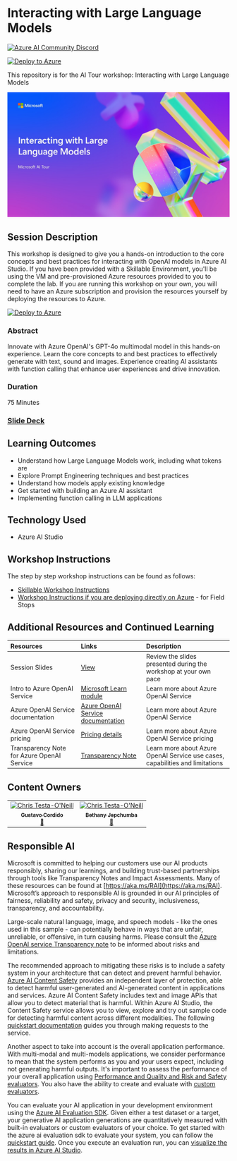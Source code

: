 # Interacting with Large Language Models​

[![Azure AI Community Discord](https://dcbadge.vercel.app/api/server/ByRwuEEgH4)](https://discord.com/invite/ByRwuEEgH4?WT.mc_id=aiml-137032-bethanycheum)

[![Deploy to Azure](https://aka.ms/deploytoazurebutton)](https://portal.azure.com/#create/Microsoft.Template/uri/https%3A%2F%2Fraw.githubusercontent.com%2Fmicrosoft%2Faitour-interact-with-llms%2Fmain%2Flab%2FWorkshop%20Instructions%2Fassets%2FAITour24_WKR540_Template.json) 

This repository is for the AI Tour workshop: Interacting with Large Language Models

![session banner](./Images/banner.jpg)

## Session Description

This workshop is designed to give you a hands-on introduction to the core concepts and best practices for interacting with OpenAI models in Azure AI Studio. If you have been provided with a Skillable Environment, you'll be using the VM and pre-provisioned Azure resources provided to you to complete the lab. If you are running this workshop on your own, you will need to have an Azure subscription and provision the resources yourself by deploying the resources to Azure.

[![Deploy to Azure](https://aka.ms/deploytoazurebutton)](https://portal.azure.com/#create/Microsoft.Template/uri/https%3A%2F%2Fraw.githubusercontent.com%2Fmicrosoft%2Faitour-interact-with-llms%2Fmain%2Flab%2FWorkshop%20Instructions%2Fassets%2FAITour24_WKR540_Template.json) 

### Abstract

Innovate with Azure OpenAI's GPT-4o multimodal model in this hands-on experience. Learn the core concepts to and best practices to effectively generate with text, sound and images. Experience creating AI assistants with function calling that enhance user experiences and drive innovation.

### Duration
75 Minutes

### [Slide Deck](https://aka.ms/AAryqzi)

## Learning Outcomes
* Understand how Large Language Models work, including what tokens are​
* Explore Prompt Engineering techniques and best practices​
* Understand how models apply existing knowledge​
* Get started with building an Azure AI assistant
* Implementing function calling in LLM applications​

## Technology Used
* Azure AI Studio

## Workshop Instructions

The step by step workshop instructions can be found as follows:

- [Skillable Workshop Instructions](https://github.com/microsoft/aitour-interact-with-llms/blob/main/lab/Skillable%20Workshop%20Instructions/00_Introduction.md)
- [Workshop Instructions if you are deploying directly on Azure](https://github.com/microsoft/aitour-interact-with-llms/blob/main/lab/Workshop%20Instructions/00_Introduction.md) - for Field Stops

## Additional Resources and Continued Learning

| Resources          | Links                             | Description        |
|:-------------------|:----------------------------------|:-------------------|
| Session Slides | [View](https://aka.ms/AAryqzi) | Review the slides presented during the workshop at your own pace |
| Intro to Azure OpenAI Service  | [Microsoft Learn module](https://learn.microsoft.com/en-us/training/modules/explore-azure-openai/?WT.mc_id=aiml-132569-bethanycheum) | Learn more about Azure OpenAI Service |
| Azure OpenAI Service documentation  | [Azure OpenAI Service documentation](https://learn.microsoft.com/en-us/azure/cognitive-services/openai/?WT.mc_id=aiml-132569-cacaste) | Learn more about Azure OpenAI Service |
| Azure OpenAI Service pricing  | [Pricing details](https://learn.microsoft.com/en-us/training/modules/explore-azure-openai/?WT.mc_id=aiml-132569-bethanycheum) | Learn more about Azure OpenAI Service pricing |
| Transparency Note for Azure OpenAI Service  | [Transparency Note](https://learn.microsoft.com/en-us/legal/cognitive-services/openai/transparency-note/?WT.mc_id=aiml-132569-bethanycheum) | Learn more about Azure OpenAI Service use cases, capabilities and limitations |

## Content Owners
<!-- TODO: Add yourself as a content owner
1. Change the src in the image tag to {your github url}.png
2. Change INSERT NAME HERE to your name
3. Change the github url in the final href to your url. -->


<table>
<tr>
    <td align="center"><a href="http://learnanalytics.microsoft.com">
        <img src="https://github.com/gcordido.png" width="100px;" alt="Chris Testa-O'Neill
"/><br />
        <sub><b> Gustavo Cordido
</b></sub></a><br />
            <a href="https://github.com/gcordido" title="talk">📢</a> 
    </td>
    <td align="center"><a href="http://learnanalytics.microsoft.com">
        <img src="https://github.com/bethanyjep.png" width="100px;" alt="Chris Testa-O'Neill
"/><br />
        <sub><b>Bethany Jepchumba
</b></sub></a><br />
            <a href="https://github.com/bethanyjep" title="talk">📢</a> 
    </td>
</tr></table>

## Responsible AI 

Microsoft is committed to helping our customers use our AI products responsibly, sharing our learnings, and building trust-based partnerships through tools like Transparency Notes and Impact Assessments. Many of these resources can be found at [https://aka.ms/RAI](https://aka.ms/RAI).
Microsoft’s approach to responsible AI is grounded in our AI principles of fairness, reliability and safety, privacy and security, inclusiveness, transparency, and accountability.

Large-scale natural language, image, and speech models - like the ones used in this sample - can potentially behave in ways that are unfair, unreliable, or offensive, in turn causing harms. Please consult the [Azure OpenAI service Transparency note](https://learn.microsoft.com/legal/cognitive-services/openai/transparency-note?tabs=text) to be informed about risks and limitations.

The recommended approach to mitigating these risks is to include a safety system in your architecture that can detect and prevent harmful behavior. [Azure AI Content Safety](https://learn.microsoft.com/azure/ai-services/content-safety/overview) provides an independent layer of protection, able to detect harmful user-generated and AI-generated content in applications and services. Azure AI Content Safety includes text and image APIs that allow you to detect material that is harmful. Within Azure AI Studio, the Content Safety service allows you to view, explore and try out sample code for detecting harmful content across different modalities. The following [quickstart documentation](https://learn.microsoft.com/azure/ai-services/content-safety/quickstart-text?tabs=visual-studio%2Clinux&pivots=programming-language-rest) guides you through making requests to the service.

Another aspect to take into account is the overall application performance. With multi-modal and multi-models applications, we consider performance to mean that the system performs as you and your users expect, including not generating harmful outputs. It's important to assess the performance of your overall application using [Performance and Quality and Risk and Safety evaluators](https://learn.microsoft.com/azure/ai-studio/concepts/evaluation-metrics-built-in). You also have the ability to create and evaluate with [custom evaluators](https://learn.microsoft.com/azure/ai-studio/how-to/develop/evaluate-sdk#custom-evaluators).

You can evaluate your AI application in your development environment using the [Azure AI Evaluation SDK](https://microsoft.github.io/promptflow/index.html). Given either a test dataset or a target, your generative AI application generations are quantitatively measured with built-in evaluators or custom evaluators of your choice. To get started with the azure ai evaluation sdk to evaluate your system, you can follow the [quickstart guide](https://learn.microsoft.com/azure/ai-studio/how-to/develop/flow-evaluate-sdk). Once you execute an evaluation run, you can [visualize the results in Azure AI Studio](https://learn.microsoft.com/azure/ai-studio/how-to/evaluate-flow-results).
